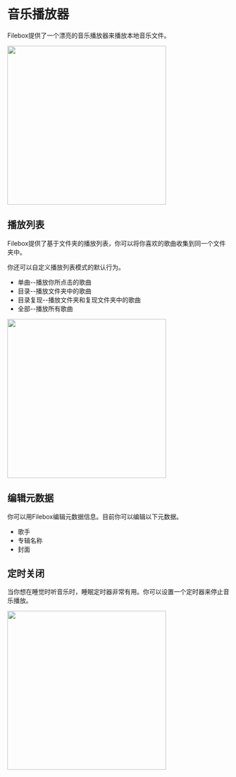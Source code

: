 # 音乐播放器

Filebox提供了一个漂亮的音乐播放器来播放本地音乐文件。

<img src="/_media/music-player-lyrics.png" width="360" />

## 播放列表

Filebox提供了基于文件夹的播放列表，你可以将你喜欢的歌曲收集到同一个文件夹中。

你还可以自定义播放列表模式的默认行为。

- 单曲--播放你所点击的歌曲
- 目录--播放文件夹中的歌曲
- 目录复现--播放文件夹和复现文件夹中的歌曲
- 全部--播放所有歌曲

<img src="/_media/music-player-playlist-mode.png" width="360" />

## 编辑元数据

你可以用Filebox编辑元数据信息。目前你可以编辑以下元数据。

- 歌手
- 专辑名称
- 封面

## 定时关闭

当你想在睡觉时听音乐时，睡眠定时器非常有用。你可以设置一个定时器来停止音乐播放。

<img src="/_media/music-player-sleep-timer.png" width="360" />
